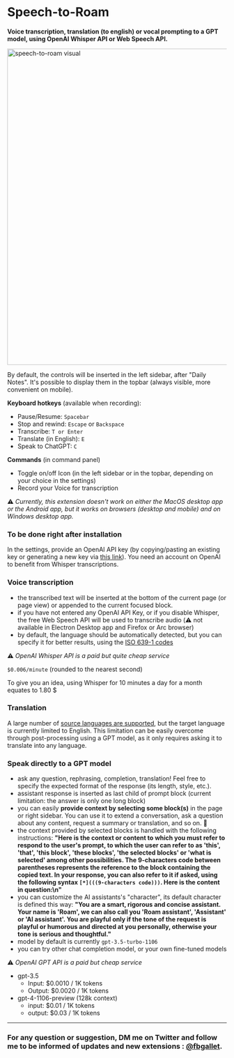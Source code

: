 # Speech-to-Roam

**Voice transcription, translation (to english) or vocal prompting to a GPT model, using OpenAI Whisper API or Web Speech API.**

<img width="726" alt="speech-to-roam visual" src="https://github.com/fbgallet/roam-extension-speech-to-roam/assets/74436347/a7798ac9-40fc-4231-b2f6-1af02530dfce">

By default, the controls will be inserted in the left sidebar, after "Daily Notes". It's possible to display them in the topbar (always visible, more convenient on mobile).

**Keyboard hotkeys** (available when recording):

- Pause/Resume: `Spacebar`
- Stop and rewind: `Escape` or `Backspace`
- Transcribe: `T or Enter`
- Translate (in English): `E`
- Speak to ChatGPT: `C`

**Commands** (in command panel)

- Toggle on/off Icon (in the left sidebar or in the topbar, depending on your choice in the settings)
- Record your Voice for transcription

⚠️ _Currently, this extension doesn't work on either the MacOS desktop app or the Android app, but it works on browsers (desktop and mobile) and on Windows desktop app._

### To be done right after installation

In the settings, provide an OpenAI API key (by copying/pasting an existing key or generating a new key via [this link](https://platform.openai.com/api-keys)). You need an account on OpenAI to benefit from Whisper transcriptions.

### Voice transcription

- the transcribed text will be inserted at the bottom of the current page (or page view) or appended to the current focused block.
- if you have not entered any OpenAI API Key, or if you disable Whisper, the free Web Speech API will be used to transcribe audio (⚠️ not available in Electron Desktop app and Firefox or Arc browser)
- by default, the language should be automatically detected, but you can specify it for better results, using the [ISO 639-1 codes](https://en.wikipedia.org/wiki/List_of_ISO_639-1_codes)

⚠️ _OpenAI Whisper API is a paid but quite cheap service_

`$0.006/minute` (rounded to the nearest second)

To give you an idea, using Whisper for 10 minutes a day for a month equates to 1.80 $

### Translation

A large number of [source languages are supported](https://platform.openai.com/docs/guides/speech-to-text/supported-languages), but the target language is currently limited to English. This limitation can be easily overcome through post-processing using a GPT model, as it only requires asking it to translate into any language.

### Speak directly to a GPT model

- ask any question, rephrasing, completion, translation! Feel free to specify the expected format of the response (its length, style, etc.).
- assistant response is inserted as last child of prompt block (current limitation: the answer is only one long block)
- you can easily **provide context by selecting some block(s)** in the page or right sidebar. You can use it to extend a conversation, ask a question about any content, request a summary or translation, and so on. 🚀
- the context provided by selected blocks is handled with the following instructions: **"Here is the context or content to which you must refer to respond to the user's prompt, to which the user can refer to as 'this', 'that', 'this block', 'these blocks', 'the selected blocks' or 'what is selected' among other possibilities. The 9-characters code between parentheses represents the reference to the block containing the copied text. In your response, you can also refer to it if asked, using the following syntax `[*](((9-characters code)))`. Here is the content in question:\n"**
- you can customize the AI assistants's "character", its default character is defined this way: **"You are a smart, rigorous and concise assistant. Your name is 'Roam', we can also call you 'Roam assistant', 'Assistant' or 'AI assistant'. You are playful only if the tone of the request is playful or humorous and directed at you personally, otherwise your tone is serious and thoughtful."**
- model by default is currently `gpt-3.5-turbo-1106`
- you can try other chat completion model, or your own fine-tuned models

⚠️ _OpenAI GPT API is a paid but cheap service_

- gpt-3.5
  - Input: $0.0010 / 1K tokens
  - Output: $0.0020 / 1K tokens
- gpt-4-1106-preview (128k context)
  - input: $0.01 / 1K tokens
  - output: $0.03 / 1K tokens

---

### For any question or suggestion, DM me on **Twitter** and follow me to be informed of updates and new extensions : [@fbgallet](https://twitter.com/fbgallet).
